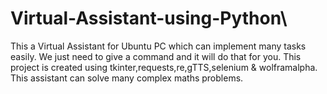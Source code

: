 # Virtual-Assistant-using-Python\
 This a Virtual Assistant for Ubuntu PC which can implement many tasks easily.
 We just need to give a command and it will do that for you.
 This project is created using tkinter,requests,re,gTTS,selenium & wolframalpha.
 This assistant can solve many complex maths problems.

